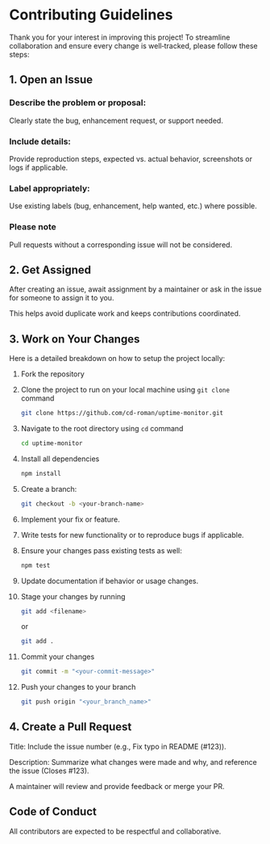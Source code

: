 # Contributing Guidelines

Thank you for your interest in improving this project! To streamline collaboration and ensure every change is well‑tracked, please follow these steps:

## 1. Open an Issue

### Describe the problem or proposal: 
Clearly state the bug, enhancement request, or support needed.

### Include details: 
Provide reproduction steps, expected vs. actual behavior, screenshots or logs if applicable.

### Label appropriately: 
Use existing labels (bug, enhancement, help wanted, etc.) where possible.

### Please note
Pull requests without a corresponding issue will not be considered.

## 2. Get Assigned

After creating an issue, await assignment by a maintainer or ask in the issue for someone to assign it to you.

This helps avoid duplicate work and keeps contributions coordinated.

## 3. Work on Your Changes

Here is a detailed breakdown on how to setup the project locally:

1. Fork the repository 

2. Clone the project to run on your local machine using `git clone` command

    ```sh
    git clone https://github.com/cd-roman/uptime-monitor.git
    ```

3. Navigate to the root directory using `cd` command

    ```sh
    cd uptime-monitor
    ```

4. Install all dependencies

   ```sh
   npm install
   ```
   
5. Create a branch:

   ```sh
   git checkout -b <your-branch-name>
   ```
   
6. Implement your fix or feature.

7. Write tests for new functionality or to reproduce bugs if applicable.

8. Ensure your changes pass existing tests as well:

   ```sh
   npm test
   ```

10. Update documentation if behavior or usage changes.

11. Stage your changes by running

    ```sh
    git add <filename>
    ```

    or

    ```sh
    git add .
    ```

11. Commit your changes

    ```sh
    git commit -m "<your-commit-message>"
    ```

12. Push your changes to your branch

    ```sh
    git push origin "<your_branch_name>"
    ```

## 4. Create a Pull Request

Title: Include the issue number (e.g., Fix typo in README (#123)).

Description: Summarize what changes were made and why, and reference the issue (Closes #123).

A maintainer will review and provide feedback or merge your PR.

## Code of Conduct

All contributors are expected to be respectful and collaborative.
